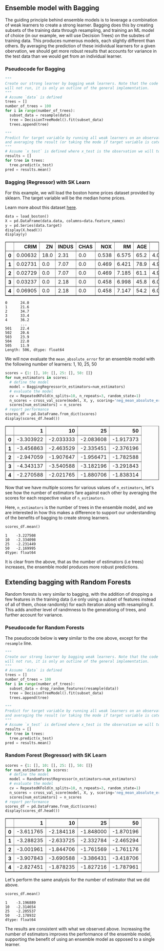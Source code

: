 ## Ensemble model with Bagging

The guiding principle behind ensemble models is to leverage a combination of weak learners to create a strong learner. Bagging does this by creating subsets of the training data through resampling, and training an ML model of choice (in our example, we will use Decision Trees) on the substes of training data. This produces numerous models, each slightly different than others. By averaging the prediction of these inidividual learners for a given obervation, we should get more robust results that accounts for variance in the test data than we would get from an individual learner.

### Pseudocode for Bagging


```python
"""
Create our strong learner by bagging weak learners. Note that the code below 
will not run, it is only an outline of the general implementation.
"""
# Assume `data` is defined
trees = []
number_of_trees = 100
for i in range(number_of_trees):
  subset_data = resample(data)
  tree = DecisionTreeModel().fit(subset_data)
  trees.append(tree)

"""
Predict for target variable by running all weak learners on an observation
and averaging the result (or taking the mode if target variable is categorical).
"""
# Assume `x_test` is defined where x_test is the observation we will to predict for
results = []
for tree in trees:
  tree.predict(x_test)
pred = results.mean()
```

### Bagging (Regressor) with SK Learn

For this example, we will load the boston home prices dataset provided by sklearn. The target variable will be the median home prices.

Learn more about this dataset [here](https://scikit-learn.org/stable/datasets/toy_dataset.html#boston-dataset).


```python
data = load_boston()
X = pd.DataFrame(data.data, columns=data.feature_names)
y = pd.Series(data.target)
display(X.head())
display(y)
```


<div>
<style scoped>
    .dataframe tbody tr th:only-of-type {
        vertical-align: middle;
    }

    .dataframe tbody tr th {
        vertical-align: top;
    }

    .dataframe thead th {
        text-align: right;
    }
</style>
<table border="1" class="dataframe">
  <thead>
    <tr style="text-align: right;">
      <th></th>
      <th>CRIM</th>
      <th>ZN</th>
      <th>INDUS</th>
      <th>CHAS</th>
      <th>NOX</th>
      <th>RM</th>
      <th>AGE</th>
      <th>DIS</th>
      <th>RAD</th>
      <th>TAX</th>
      <th>PTRATIO</th>
      <th>B</th>
      <th>LSTAT</th>
    </tr>
  </thead>
  <tbody>
    <tr>
      <th>0</th>
      <td>0.00632</td>
      <td>18.0</td>
      <td>2.31</td>
      <td>0.0</td>
      <td>0.538</td>
      <td>6.575</td>
      <td>65.2</td>
      <td>4.0900</td>
      <td>1.0</td>
      <td>296.0</td>
      <td>15.3</td>
      <td>396.90</td>
      <td>4.98</td>
    </tr>
    <tr>
      <th>1</th>
      <td>0.02731</td>
      <td>0.0</td>
      <td>7.07</td>
      <td>0.0</td>
      <td>0.469</td>
      <td>6.421</td>
      <td>78.9</td>
      <td>4.9671</td>
      <td>2.0</td>
      <td>242.0</td>
      <td>17.8</td>
      <td>396.90</td>
      <td>9.14</td>
    </tr>
    <tr>
      <th>2</th>
      <td>0.02729</td>
      <td>0.0</td>
      <td>7.07</td>
      <td>0.0</td>
      <td>0.469</td>
      <td>7.185</td>
      <td>61.1</td>
      <td>4.9671</td>
      <td>2.0</td>
      <td>242.0</td>
      <td>17.8</td>
      <td>392.83</td>
      <td>4.03</td>
    </tr>
    <tr>
      <th>3</th>
      <td>0.03237</td>
      <td>0.0</td>
      <td>2.18</td>
      <td>0.0</td>
      <td>0.458</td>
      <td>6.998</td>
      <td>45.8</td>
      <td>6.0622</td>
      <td>3.0</td>
      <td>222.0</td>
      <td>18.7</td>
      <td>394.63</td>
      <td>2.94</td>
    </tr>
    <tr>
      <th>4</th>
      <td>0.06905</td>
      <td>0.0</td>
      <td>2.18</td>
      <td>0.0</td>
      <td>0.458</td>
      <td>7.147</td>
      <td>54.2</td>
      <td>6.0622</td>
      <td>3.0</td>
      <td>222.0</td>
      <td>18.7</td>
      <td>396.90</td>
      <td>5.33</td>
    </tr>
  </tbody>
</table>
</div>



    0      24.0
    1      21.6
    2      34.7
    3      33.4
    4      36.2
           ... 
    501    22.4
    502    20.6
    503    23.9
    504    22.0
    505    11.9
    Length: 506, dtype: float64


We will now evaluate the `mean_absolute_error` for an ensemble model with the following number of learners: 1, 10, 25, 50


```python
scores = {1: [], 10: [], 25: [], 50: []}
for num_estimators in scores:
  # define the model
  model = BaggingRegressor(n_estimators=num_estimators)
  # evaluate the model
  cv = RepeatedKFold(n_splits=10, n_repeats=3, random_state=1)
  n_scores = cross_val_score(model, X, y, scoring='neg_mean_absolute_error', cv=cv, n_jobs=-1, error_score='raise')
  scores[num_estimators] = n_scores
# report performance
scores_df = pd.DataFrame.from_dict(scores)
display(scores_df.head())
```


<div>
<style scoped>
    .dataframe tbody tr th:only-of-type {
        vertical-align: middle;
    }

    .dataframe tbody tr th {
        vertical-align: top;
    }

    .dataframe thead th {
        text-align: right;
    }
</style>
<table border="1" class="dataframe">
  <thead>
    <tr style="text-align: right;">
      <th></th>
      <th>1</th>
      <th>10</th>
      <th>25</th>
      <th>50</th>
    </tr>
  </thead>
  <tbody>
    <tr>
      <th>0</th>
      <td>-3.303922</td>
      <td>-2.033333</td>
      <td>-2.083608</td>
      <td>-1.917373</td>
    </tr>
    <tr>
      <th>1</th>
      <td>-3.456863</td>
      <td>-2.463529</td>
      <td>-2.335451</td>
      <td>-2.376196</td>
    </tr>
    <tr>
      <th>2</th>
      <td>-2.947059</td>
      <td>-1.907647</td>
      <td>-1.956471</td>
      <td>-1.782588</td>
    </tr>
    <tr>
      <th>3</th>
      <td>-4.343137</td>
      <td>-3.540588</td>
      <td>-3.182196</td>
      <td>-3.291843</td>
    </tr>
    <tr>
      <th>4</th>
      <td>-2.270588</td>
      <td>-2.021765</td>
      <td>-1.880706</td>
      <td>-1.838314</td>
    </tr>
  </tbody>
</table>
</div>


Now that we have multiple scores for various values of `n_estimators`, let's see how the number of estimators fare against each other by averaging the scores for each respective value of `n_estimators`. 

Here, `n_estimators` is the number of trees in the ensemble model, and we are interested in how this makes a difference to support our understanding of the benefits of bagging to create strong learners.


```python
scores_df.mean()
```




    1    -3.227508
    10   -2.334098
    25   -2.231449
    50   -2.169995
    dtype: float64



It is clear from the above, that as the number of estimators (i.e trees) increases, the ensemble model produces more robust predictions.

## Extending bagging with Random Forests

Random forests is very similar to bagging, with the addition of dropping a few features in the training data (i.e only using a subset of features instead of all of them, chose randomly) for each iteration along with resampling it. This adds another level of randmness to the generationg of trees, and further account for variance. 

### Pseudocode for Random Forests
The pseudocode below is **very** similar to the one above, except for the `resample` line.


```python
"""
Create our strong learner by bagging weak learners. Note that the code below 
will not run, it is only an outline of the general implementation.
"""
# Assume `data` is defined
trees = []
number_of_trees = 100
for i in range(number_of_trees):
  subset_data = drop_random_features(resample(data))
  tree = DecisionTreeModel().fit(subset_data)
  trees.append(tree)

"""
Predict for target variable by running all weak learners on an observation
and averaging the result (or taking the mode if target variable is categorical).
"""
# Assume `x_test` is defined where x_test is the observation we will to predict for
results = []
for tree in trees:
  tree.predict(x_test)
pred = results.mean()
```

### Random Forest (Regressor) with SK Learn


```python
scores = {1: [], 10: [], 25: [], 50: []}
for num_estimators in scores:
  # define the model
  model = RandomForestRegressor(n_estimators=num_estimators)
  # evaluate the model
  cv = RepeatedKFold(n_splits=10, n_repeats=3, random_state=1)
  n_scores = cross_val_score(model, X, y, scoring='neg_mean_absolute_error', cv=cv, n_jobs=-1, error_score='raise')
  scores[num_estimators] = n_scores
# report performance
scores_df = pd.DataFrame.from_dict(scores)
display(scores_df.head())
```


<div>
<style scoped>
    .dataframe tbody tr th:only-of-type {
        vertical-align: middle;
    }

    .dataframe tbody tr th {
        vertical-align: top;
    }

    .dataframe thead th {
        text-align: right;
    }
</style>
<table border="1" class="dataframe">
  <thead>
    <tr style="text-align: right;">
      <th></th>
      <th>1</th>
      <th>10</th>
      <th>25</th>
      <th>50</th>
    </tr>
  </thead>
  <tbody>
    <tr>
      <th>0</th>
      <td>-3.611765</td>
      <td>-2.184118</td>
      <td>-1.848000</td>
      <td>-1.870196</td>
    </tr>
    <tr>
      <th>1</th>
      <td>-3.288235</td>
      <td>-2.633725</td>
      <td>-2.332784</td>
      <td>-2.465294</td>
    </tr>
    <tr>
      <th>2</th>
      <td>-3.001961</td>
      <td>-1.844706</td>
      <td>-1.761569</td>
      <td>-1.761176</td>
    </tr>
    <tr>
      <th>3</th>
      <td>-3.907843</td>
      <td>-3.690588</td>
      <td>-3.386431</td>
      <td>-3.418706</td>
    </tr>
    <tr>
      <th>4</th>
      <td>-2.827451</td>
      <td>-1.878235</td>
      <td>-1.827216</td>
      <td>-1.787961</td>
    </tr>
  </tbody>
</table>
</div>


Let's perform the same analysis for the number of estimator that we did above. 


```python
scores_df.mean()
```




    1    -3.196889
    10   -2.314654
    25   -2.205537
    50   -2.178932
    dtype: float64



The results are consistent with what we observed above. Increasing the number of estimators improves the performance of the ensemble model, supporting the benefit of using an ensemble model as opposed to a single learner. 
